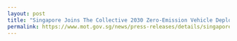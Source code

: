 ```yaml
---
layout: post
title: "Singapore Joins The Collective 2030 Zero-Emission Vehicle Deployment Goal"
permalink: https://www.mot.gov.sg/news/press-releases/details/singapore-joins-the-collective-2030-zero-emission-vehicle-deployment-goal/
---
```

